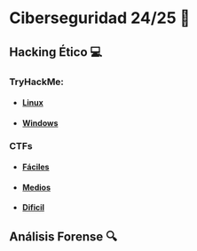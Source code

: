 # Ciberseguridad 24/25 🛜

## Hacking Ético  💻


### TryHackMe:

- #### [Linux](TryHackMe/Linux/Linux.md)
- #### [Windows](TryHackMe/Windows/Windows.md)

### CTFs 
- #### [Fáciles](CTFs/Faciles/Faciles.md)
- #### [Medios](CTFs/Medios/Medios.md)
- #### [Dificil](CTFs/Dificil/Dificil.md)

## Análisis Forense 🔍

